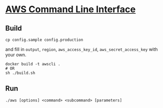 # [AWS Command Line Interface ](http://aws.amazon.com/cli/)

## Build

```
cp config.sample config.production
```

and fill in `output`, `region`, `aws_access_key_id`, `aws_secret_access_key` with your own.

```
docker build -t awscli .
# OR
sh ./build.sh
```

## Run
```
./aws [options] <command> <subcommand> [parameters]
```
